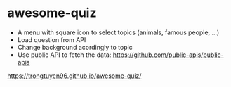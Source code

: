 # awesome-quiz
- A menu with square icon to select topics (animals, famous people, ...)
- Load question from API
- Change background acordingly to topic
- Use public API to fetch the data: https://github.com/public-apis/public-apis

https://trongtuyen96.github.io/awesome-quiz/
